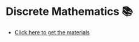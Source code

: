 # Discrete Mathematics 📚
- [Click here to get the materials](https://drive.google.com/drive/folders/1IsZ3i5Ihd1nL05DlnXBD6o81c9QMO1tK?usp=sharing)